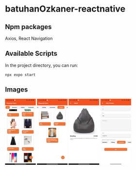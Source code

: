 # batuhanOzkaner-reactnative
## Npm packages
Axios, React Navigation
## Available Scripts
In the project directory, you can run: 
```
npx expo start
```
## Images
<p float="left">
<img src="images/home.jpeg" width=20% height=20%>
<img src="images/filter category.jpeg" width=20% height=20%>
<img src="images/detail.jpeg" width=20% height=20%>
<img src="images/add product.jpeg" width=20% height=20%>
</p>
